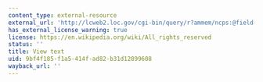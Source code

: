 ```yaml
---
content_type: external-resource
external_url: 'http://lcweb2.loc.gov/cgi-bin/query/r?ammem/ncps:@field(DOCID+@lit(ABQ7578-0095-6))::'
has_external_license_warning: true
license: https://en.wikipedia.org/wiki/All_rights_reserved
status: ''
title: View text
uid: 9bf4f185-f1a5-414f-ad82-b31d12899608
wayback_url: ''
---
```


